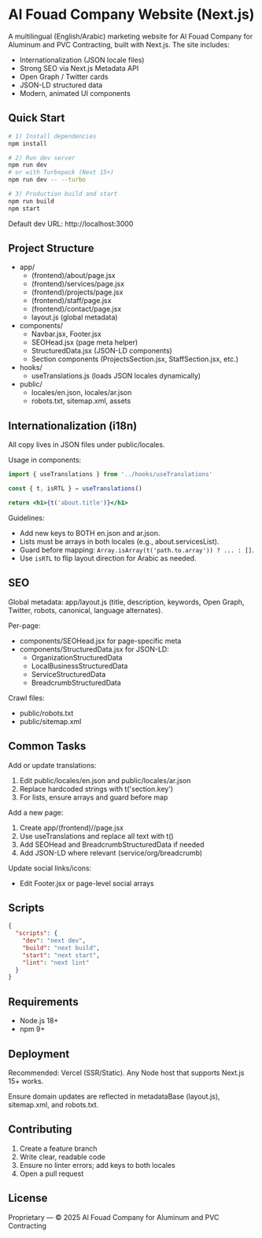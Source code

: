 # Al Fouad Company Website (Next.js)

A multilingual (English/Arabic) marketing website for Al Fouad Company for Aluminum and PVC Contracting, built with Next.js. The site includes:
- Internationalization (JSON locale files)
- Strong SEO via Next.js Metadata API
- Open Graph / Twitter cards
- JSON-LD structured data
- Modern, animated UI components

## Quick Start

```bash
# 1) Install dependencies
npm install

# 2) Run dev server
npm run dev
# or with Turbopack (Next 15+)
npm run dev -- --turbo

# 3) Production build and start
npm run build
npm start
```

Default dev URL: http://localhost:3000

## Project Structure

- app/
  - (frontend)/about/page.jsx
  - (frontend)/services/page.jsx
  - (frontend)/projects/page.jsx
  - (frontend)/staff/page.jsx
  - (frontend)/contact/page.jsx
  - layout.js (global metadata)
- components/
  - Navbar.jsx, Footer.jsx
  - SEOHead.jsx (page meta helper)
  - StructuredData.jsx (JSON-LD components)
  - Section components (ProjectsSection.jsx, StaffSection.jsx, etc.)
- hooks/
  - useTranslations.js (loads JSON locales dynamically)
- public/
  - locales/en.json, locales/ar.json
  - robots.txt, sitemap.xml, assets

## Internationalization (i18n)

All copy lives in JSON files under public/locales.

Usage in components:

```jsx
import { useTranslations } from '../hooks/useTranslations'

const { t, isRTL } = useTranslations()

return <h1>{t('about.title')}</h1>
```

Guidelines:
- Add new keys to BOTH en.json and ar.json.
- Lists must be arrays in both locales (e.g., about.servicesList).
- Guard before mapping: `Array.isArray(t('path.to.array')) ? ... : []`.
- Use `isRTL` to flip layout direction for Arabic as needed.

## SEO

Global metadata: app/layout.js (title, description, keywords, Open Graph, Twitter, robots, canonical, language alternates).

Per-page:
- components/SEOHead.jsx for page-specific meta
- components/StructuredData.jsx for JSON-LD:
  - OrganizationStructuredData
  - LocalBusinessStructuredData
  - ServiceStructuredData
  - BreadcrumbStructuredData

Crawl files:
- public/robots.txt
- public/sitemap.xml

## Common Tasks

Add or update translations:
1) Edit public/locales/en.json and public/locales/ar.json
2) Replace hardcoded strings with t('section.key')
3) For lists, ensure arrays and guard before map

Add a new page:
1) Create app/(frontend)/<page>/page.jsx
2) Use useTranslations and replace all text with t()
3) Add SEOHead and BreadcrumbStructuredData if needed
4) Add JSON-LD where relevant (service/org/breadcrumb)

Update social links/icons:
- Edit Footer.jsx or page-level social arrays

## Scripts

```json
{
  "scripts": {
    "dev": "next dev",
    "build": "next build",
    "start": "next start",
    "lint": "next lint"
  }
}
```

## Requirements

- Node.js 18+
- npm 9+

## Deployment

Recommended: Vercel (SSR/Static). Any Node host that supports Next.js 15+ works.

Ensure domain updates are reflected in metadataBase (layout.js), sitemap.xml, and robots.txt.

## Contributing

1) Create a feature branch
2) Write clear, readable code
3) Ensure no linter errors; add keys to both locales
4) Open a pull request

## License

Proprietary — © 2025 Al Fouad Company for Aluminum and PVC Contracting